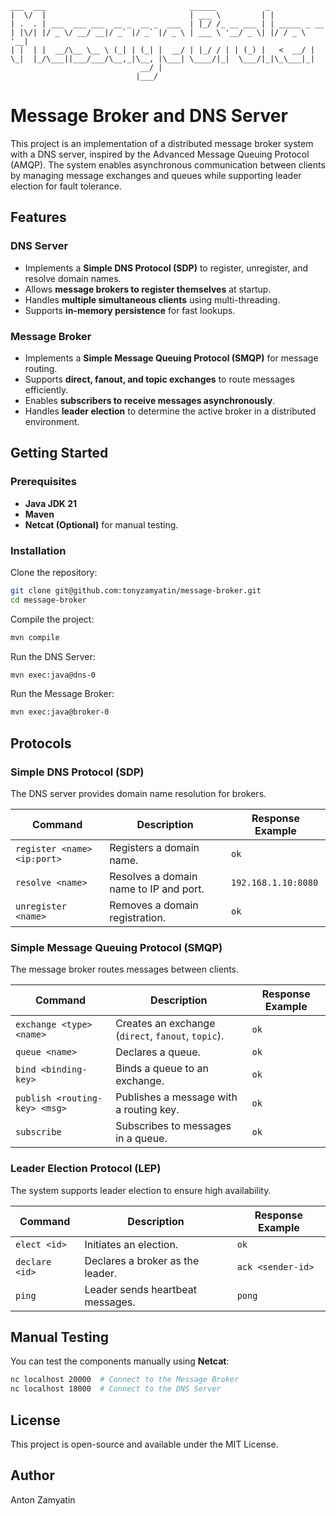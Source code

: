 ```
___  ___                                ______           _             
|  \/  |                                | ___ \         | |            
| .  . | ___  ___ ___  __ _  __ _  ___  | |_/ /_ __ ___ | | _____ _ __ 
| |\/| |/ _ \/ __/ __|/ _` |/ _` |/ _ \ | ___ \ '__/ _ \| |/ / _ \ '__|
| |  | |  __/\__ \__ \ (_| | (_| |  __/ | |_/ / | | (_) |   <  __/ |   
\_|  |_/\___||___/___/\__,_|\__, |\___| \____/|_|  \___/|_|\_\___|_|   
                             __/ |                                     
                            |___/                                      
```

# Message Broker and DNS Server

This project is an implementation of a distributed message broker system with a DNS server, inspired by the Advanced Message Queuing Protocol (AMQP). The system enables asynchronous communication between clients by managing message exchanges and queues while supporting leader election for fault tolerance.

## Features

### DNS Server
- Implements a **Simple DNS Protocol (SDP)** to register, unregister, and resolve domain names.
- Allows **message brokers to register themselves** at startup.
- Handles **multiple simultaneous clients** using multi-threading.
- Supports **in-memory persistence** for fast lookups.

### Message Broker
- Implements a **Simple Message Queuing Protocol (SMQP)** for message routing.
- Supports **direct, fanout, and topic exchanges** to route messages efficiently.
- Enables **subscribers to receive messages asynchronously**.
- Handles **leader election** to determine the active broker in a distributed environment.

## Getting Started

### Prerequisites
- **Java JDK 21**
- **Maven**
- **Netcat (Optional)** for manual testing.

### Installation
Clone the repository:
```bash
git clone git@github.com:tonyzamyatin/message-broker.git
cd message-broker
```
Compile the project:
```bash
mvn compile
```
Run the DNS Server:
```bash
mvn exec:java@dns-0
```
Run the Message Broker:
```bash
mvn exec:java@broker-0
```

## Protocols

### Simple DNS Protocol (SDP)
The DNS server provides domain name resolution for brokers.

| Command                 | Description                                        | Response Example         |
|-------------------------|----------------------------------------------------|--------------------------|
| `register <name> <ip:port>` | Registers a domain name.                         | `ok`                     |
| `resolve <name>`       | Resolves a domain name to IP and port.            | `192.168.1.10:8080`      |
| `unregister <name>`    | Removes a domain registration.                     | `ok`                     |

### Simple Message Queuing Protocol (SMQP)
The message broker routes messages between clients.

| Command                       | Description                                      | Response Example                        |
|--------------------------------|--------------------------------------------------|-----------------------------------------|
| `exchange <type> <name>`       | Creates an exchange (`direct`, `fanout`, `topic`). | `ok`                                   |
| `queue <name>`                 | Declares a queue.                                | `ok`                                   |
| `bind <binding-key>`           | Binds a queue to an exchange.                    | `ok`                                   |
| `publish <routing-key> <msg>`  | Publishes a message with a routing key.          | `ok`                                   |
| `subscribe`                    | Subscribes to messages in a queue.               | `ok`                                   |

### Leader Election Protocol (LEP)
The system supports leader election to ensure high availability.

| Command             | Description                          | Response Example   |
|---------------------|--------------------------------------|--------------------|
| `elect <id>`       | Initiates an election.               | `ok`              |
| `declare <id>`     | Declares a broker as the leader.     | `ack <sender-id>`  |
| `ping`             | Leader sends heartbeat messages.     | `pong`            |

## Manual Testing

You can test the components manually using **Netcat**:
```bash
nc localhost 20000  # Connect to the Message Broker
nc localhost 18000  # Connect to the DNS Server
```

## License
This project is open-source and available under the MIT License.

## Author
Anton Zamyatin

